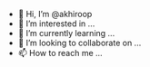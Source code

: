 - 👋 Hi, I’m @akhiroop
- 👀 I’m interested in ...
- 🌱 I’m currently learning ...
- 💞️ I’m looking to collaborate on ...
- 📫 How to reach me ...

<!---
akhiroop/akhiroop is a ✨ special ✨ repository because its `README.md` (this file) appears on your GitHub profile.
You can click the Preview link to take a look at your changes.
--->
